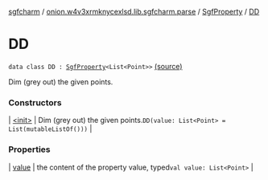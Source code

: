 [sgfcharm](../../../index.md) / [onion.w4v3xrmknycexlsd.lib.sgfcharm.parse](../../index.md) / [SgfProperty](../index.md) / [DD](./index.md)

# DD

`data class DD : `[`SgfProperty`](../index.md)`<List<Point>>` [(source)](https://github.com/w4v3/sgfcharm/tree/master/sgfcharm/src/main/java/onion/w4v3xrmknycexlsd/lib/sgfcharm/parse/SgfTree.kt#L136)

Dim (grey out) the given points.

### Constructors

| [&lt;init&gt;](-init-.md) | Dim (grey out) the given points.`DD(value: List<Point> = List(mutableListOf()))` |

### Properties

| [value](value.md) | the content of the property value, typed`val value: List<Point>` |

